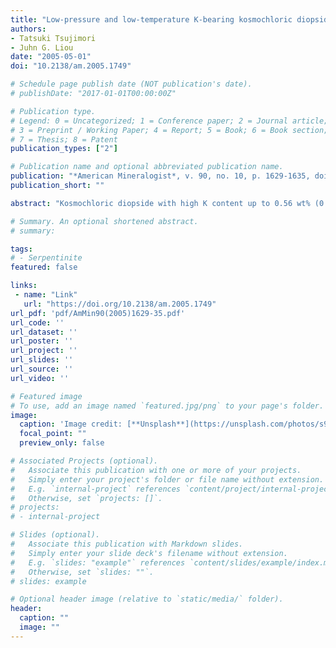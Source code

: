 ```yaml
---
title: "Low-pressure and low-temperature K-bearing kosmochloric diopside from the Osayama serpentinite melange, SW Japan"
authors:
- Tatsuki Tsujimori
- Juhn G. Liou
date: "2005-05-01"
doi: "10.2138/am.2005.1749"

# Schedule page publish date (NOT publication's date).
# publishDate: "2017-01-01T00:00:00Z"

# Publication type.
# Legend: 0 = Uncategorized; 1 = Conference paper; 2 = Journal article;
# 3 = Preprint / Working Paper; 4 = Report; 5 = Book; 6 = Book section;
# 7 = Thesis; 8 = Patent
publication_types: ["2"]

# Publication name and optional abbreviated publication name.
publication: "*American Mineralogist*, v. 90, no. 10, p. 1629-1635, doi:10.2138/am.2005.1749"
publication_short: ""

abstract: "Kosmochloric diopside with high K content up to 0.56 wt% (0.026 K atom per formula unit) was discovered from the Osayama serpentinite mélange in the Chugoku Mountains, SW Japan. K-bearing clinopyroxene fills microcracks (5–150 μm in wide) together with uvarovite within albite vein of a tremolite rock. Compositions of analyzed clinopyroxene consist mainly of kosmochlor + augite (92–98 mol%; Ko19–38Aug56–76) components and minor amounts of jadeite (0–6 mol%), aegirine (0–5 mol%), Ca-Tschermak (0–3 mol%), and K-kosmochlor (0–2 mol%). Although the K content in clinopyroxene is also variable and heterogeneous even in a single vein, clinopyroxene with higher K content occurs in Ko-rich part. Higher magnification secondary electron images confirmed that exsolution and inclusion are essentially absent in the analyzed clinopyroxenes. The good negative correlation between Cr + Na + K and Ca + Mg + Fe2+ indicates the Cr incorporation into the octahedral site. Furthermore, K correlates with Na and Cr, indicating a simultaneous enrichment of K for Na and Cr during pyroxene growth. Textual relations, and parageneses and compositions of minerals suggest that the K-Cpx precipitated together with uvarovite in brittle microcracks directly from a Ca- and Cr-rich hydrothermal fluid at approximately P < 0.3 GPa and T < 400 °C. Although it has been experimentally concluded that only ultrahigh-P (>4 GPa) environment permits to host relatively large K+ cation into the clinopyroxene structure, our finding indicates that the incorporation of K into the kosmochlor–diopside series solid solution with at least 0.2 Cr cation p.f.u. is possible even at low P conditions."

# Summary. An optional shortened abstract.
# summary: 

tags: 
# - Serpentinite
featured: false

links:
 - name: "Link"
   url: "https://doi.org/10.2138/am.2005.1749"
url_pdf: 'pdf/AmMin90(2005)1629-35.pdf'
url_code: ''
url_dataset: ''
url_poster: ''
url_project: ''
url_slides: ''
url_source: ''
url_video: ''

# Featured image
# To use, add an image named `featured.jpg/png` to your page's folder. 
image: 
  caption: 'Image credit: [**Unsplash**](https://unsplash.com/photos/s9CC2SKySJM)'
  focal_point: ""
  preview_only: false

# Associated Projects (optional).
#   Associate this publication with one or more of your projects.
#   Simply enter your project's folder or file name without extension.
#   E.g. `internal-project` references `content/project/internal-project/index.md`.
#   Otherwise, set `projects: []`.
# projects:
# - internal-project

# Slides (optional).
#   Associate this publication with Markdown slides.
#   Simply enter your slide deck's filename without extension.
#   E.g. `slides: "example"` references `content/slides/example/index.md`.
#   Otherwise, set `slides: ""`.
# slides: example

# Optional header image (relative to `static/media/` folder).
header:
  caption: ""
  image: ""
---
```

